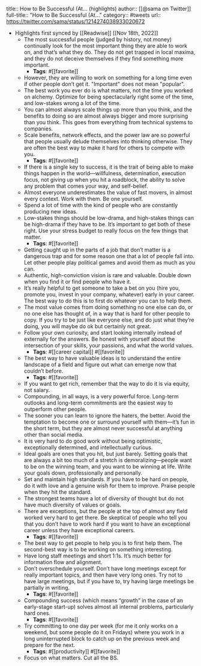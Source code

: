 title:: How to Be Successful (At... (highlights)
author:: [[@sama on Twitter]]
full-title:: "How to Be Successful (At..."
category:: #tweets
url:: https://twitter.com/sama/status/1214274038933020672

- Highlights first synced by [[Readwise]] [[Nov 18th, 2022]]
	- The most successful people (judged by history, not money) continually look for the most important thing they are able to work on, and that’s what they do.  They do not get trapped in local maxima, and they do not deceive themselves if they find something more important.
		- **Tags**: #[[favorite]]
	- However, they are willing to work on something for a long time even if other people don’t get it.  "Important" does not mean "popular".
	- The best work you ever do is what matters, not the time you worked on alchemy.  Optimize for being spectacularly right some of the time, and low-stakes wrong a lot of the time.
	- You can almost always scale things up more than you think, and the benefits to doing so are almost always bigger and more surprising than you think.  This goes from everything from technical systems to companies.
	- Scale benefits, network effects, and the power law are so powerful that people usually delude themselves into thinking otherwise.  They are often the best way to make it hard for others to compete with you.
		- **Tags**: #[[favorite]]
	- If there is a single key to success, it is the trait of being able to make things happen in the world—willfulness, determination, execution focus, not giving up when you hit a roadblock, the ability to solve any problem that comes your way, and self-belief.
	- Almost everyone underestimates the value of fast movers, in almost every context.  Work with them.  Be one yourself.
	- Spend a lot of time with the kind of people who are constantly producing new ideas.
	- Low-stakes things should be low-drama, and high-stakes things can be high-drama if they have to be.  It’s important to get both of these right.  Use your stress budget to really focus on the few things that matter.
		- **Tags**: #[[favorite]]
	- Getting caught up in the parts of a job that don’t matter is a dangerous trap and for some reason one that a lot of people fall into.  Let other people play political games and avoid them as much as you can.
	- Authentic, high-conviction vision is rare and valuable.  Double down when you find it or find people who have it.
	- It’s really helpful to get someone to take a bet on you (hire you, promote you, invest in your company, whatever) early in your career.  The best way to do this is to first do whatever you can to help them.
	- The most value comes from doing something no one else can do, or no one else has thought of, in a way that is hard for other people to copy.  If you try to be just like everyone else, and do just what they’re doing, you will maybe do ok but certainly not great.
	- Follow your own curiosity, and start looking internally instead of externally for the answers.  Be honest with yourself about the intersection of your skills, your passions, and what the world values.
		- **Tags**: #[[career capital]] #[[favorite]]
	- The best way to have valuable ideas is to understand the entire landscape of a field and figure out what can emerge now that couldn’t before.
		- **Tags**: #[[favorite]]
	- If you want to get rich, remember that the way to do it is via equity, not salary.
	- Compounding, in all ways, is a very powerful force.  Long-term outlooks and long-term commitments are the easiest way to outperform other people.
	- The sooner you can learn to ignore the haters, the better.  Avoid the temptation to become one or surround yourself with them—it’s fun in the short term, but they are almost never successful at anything other than social media.
	- It is very hard to do good work without being optimistic, exceptionally determined, and intellectually curious.
	- Ideal goals are ones that you hit, but just barely.  Setting goals that are always a bit too much of a stretch is demoralizing—people want to be on the winning team, and you want to be winning at life.  Write your goals down, professionally and personally.
	- Set and maintain high standards.  If you have to be hard on people, do it with love and a genuine wish for them to improve.  Praise people when they hit the standard.
	- The strongest teams have a lot of diversity of thought but do not have much diversity of values or goals.
	- There are exceptions, but the people at the top of almost any field worked very hard to get there.  Be skeptical of people who tell you that you don’t have to work hard if you want to have an exceptional career unless they have exceptional careers.
		- **Tags**: #[[favorite]]
	- The best way to get people to help you is to first help them.  The second-best way is to be working on something interesting.
	- Have long staff meetings and short 1:1s.  It’s much better for information flow and alignment.
	- Don’t overschedule yourself.  Don’t have long meetings except for really important topics, and then have very long ones.  Try not to have large meetings, but if you have to, try having large meetings be partially in writing.
		- **Tags**: #[[favorite]]
	- Compounding success (which means “growth” in the case of an early-stage start-up) solves almost all internal problems, particularly hard ones.
		- **Tags**: #[[favorite]]
	- Try committing to one day per week (for me it only works on a weekend, but some people do it on Fridays) where you work in a long uninterrupted block to catch up on the previous week and prepare for the next.
		- **Tags**: #[[productivity]] #[[favorite]]
	- Focus on what matters.  Cut all the BS.